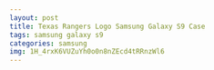 ```yaml
---
layout: post
title: Texas Rangers Logo Samsung Galaxy S9 Case
tags: samsung galaxy s9
categories: samsung
img: 1H_4rxK6VUZuYh0o0n8nZEcd4tRRnzWl6
---
```

